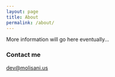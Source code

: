 ```yaml
---
layout: page
title: About
permalink: /about/
---
```


More information will go here eventually...

### Contact me

[dev@molisani.us](mailto:dev@molisani.us)